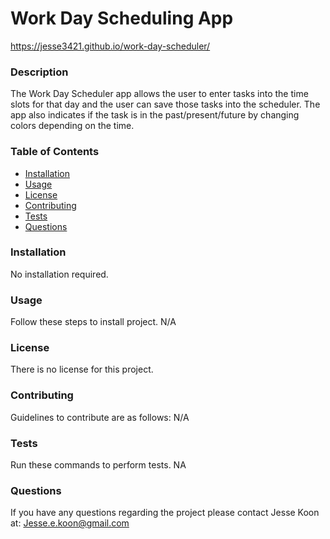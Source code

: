 # Work Day Scheduling App  
  https://jesse3421.github.io/work-day-scheduler/
  ### Description
  The Work Day Scheduler app allows the user to enter tasks into the time slots for that day and the user can save those tasks into the scheduler. The app also indicates if the task is in the past/present/future by changing colors depending on the time. 
  ### Table of Contents 
  * [Installation](#installation)
  * [Usage](#usage)
  * [License](#license)
  * [Contributing](#contributing)
  * [Tests](#tests)
  * [Questions](#questions)
  ### Installation
  No installation required.
  ### Usage 
  Follow these steps to install project. N/A
  ### License 
  There is no license for this project. 
  ### Contributing
  Guidelines to contribute are as follows: N/A
  ### Tests 
  Run these commands to perform tests. NA
  ### Questions 
  If you have any questions regarding the project please contact Jesse Koon at: Jesse.e.koon@gmail.com


